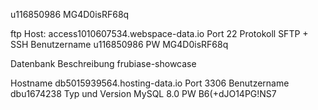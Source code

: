 u116850986
MG4D0isRF68q


ftp
Host: access1010607534.webspace-data.io
Port 22
Protokoll SFTP + SSH
Benutzername u116850986
PW MG4D0isRF68q


Datenbank
Beschreibung frubiase-showcase

Hostname db5015939564.hosting-data.io
Port 3306
Benutzername dbu1674238
Typ und Version MySQL 8.0
PW B6(+dJO14PG!NS7
